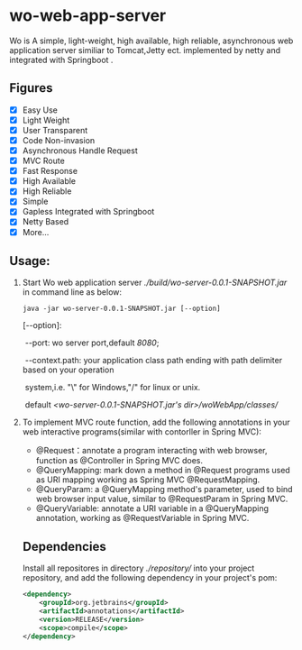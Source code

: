 # wo-web-app-server
Wo is A simple, light-weight, high available, high reliable, asynchronous web application server similiar to Tomcat,Jetty ect. implemented 
by netty and integrated with Springboot .

## Figures

- [x] Easy Use
- [x] Light Weight
- [x] User Transparent
- [x] Code Non-invasion
- [x] Asynchronous Handle Request
- [x] MVC Route
- [x] Fast Response
- [x] High Available
- [x] High Reliable
- [x] Simple
- [x] Gapless Integrated with Springboot
- [x] Netty Based
- [x] More...

## Usage:

1. Start Wo web application server  *./build/wo-server-0.0.1-SNAPSHOT.jar* in command line as below:

   ```shell
   java -jar wo-server-0.0.1-SNAPSHOT.jar [--option]
   ```

   [--option]:

   ​	--port: wo server port,default *8080*;

   ​	--context.path: your application class path ending with path delimiter based on your operation 		

   ​		system,i.e. "\\" for Windows,"/" for linux or unix.

   ​		default *<wo-server-0.0.1-SNAPSHOT.jar's dir>/woWebApp/classes/*

2. To implement MVC route function, add the following annotations in your web interactive programs(similar with contorller in Spring MVC):

   - @Request：annotate a program interacting with web browser, function as @Controller in Spring MVC does.
   - @QueryMapping: mark down a method in @Request programs used as URI mapping working as Spring MVC @RequestMapping.
   - @QueryParam: a @QueryMapping method's parameter, used to bind web browser input value, similar to @RequestParam in Spring MVC.
   - @QueryVariable: annotate a URI variable in a @QueryMapping annotation, working as @RequestVariable in Spring MVC.  

   ## Dependencies

   Install all repositores in directory *./repository/* into your project repository, and add the following dependency in your project's pom:

   ```xml
   <dependency>
       <groupId>org.jetbrains</groupId>
       <artifactId>annotations</artifactId>
       <version>RELEASE</version>
       <scope>compile</scope>
   </dependency>
   ```

   

